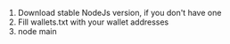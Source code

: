 1. Download stable NodeJs version, if you don't have one
2. Fill wallets.txt with your wallet addresses
3. node main
